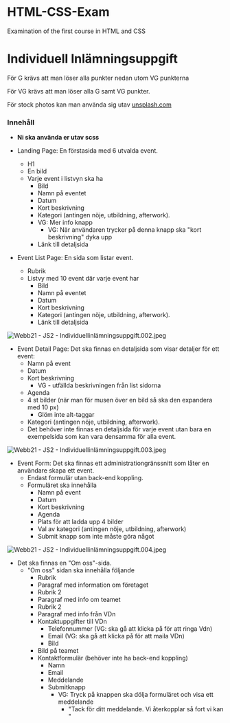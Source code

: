 # HTML-CSS-Exam
Examination of the first course in HTML and CSS

# Individuell Inlämningsuppgift

För G krävs att man löser alla punkter nedan utom VG punkterna

För VG krävs att man löser alla G samt VG punkter.

För stock photos kan man använda sig utav [unsplash.com](http://unsplash.com) 

### Innehåll

- **Ni ska använda er utav scss**
- Landing Page: En förstasida med 6 utvalda event.
    - H1
    - En bild
    - Varje event i listvyn ska ha
        - Bild
        - Namn på eventet
        - Datum
        - Kort beskrivning
        - Kategori (antingen nöje, utbildning, afterwork).
        - VG: Mer info knapp
            - VG: När användaren trycker på denna knapp ska "kort beskrivning" dyka upp
        - Länk till detaljsida
        

 

- Event List Page: En sida som listar event.
    - Rubrik
    - Listvy med 10 event där varje event har
        - Bild
        - Namn på eventet
        - Datum
        - Kort beskrivning
        - Kategori (antingen nöje, utbildning, afterwork).
        - Länk till detaljsida

![Webb21 - JS2 - Individuellinlämningsuppgift.002.jpeg](https://s3-us-west-2.amazonaws.com/secure.notion-static.com/3e32b562-0453-426d-b9d6-06bd2ecbfc96/Webb21_-_JS2_-_Individuellinlamningsuppgift.002.jpeg)

- Event Detail Page: Det ska finnas en detaljsida som visar detaljer för ett event:
    - Namn på event
    - Datum
    - Kort beskrivning
        - VG - utfällda beskrivningen från list sidorna
    - Agenda
    - 4 st bilder (när man för musen över en bild så ska den expandera med 10 px)
        - Glöm inte alt-taggar
    - Kategori (antingen nöje, utbildning, afterwork).
    - Det behöver inte finnas en detaljsida för varje event utan bara en exempelsida som kan vara densamma för alla event.

![Webb21 - JS2 - Individuellinlämningsuppgift.003.jpeg](https://s3-us-west-2.amazonaws.com/secure.notion-static.com/24fb80ff-ca1c-4d58-a77e-2784e1472f5e/Webb21_-_JS2_-_Individuellinlamningsuppgift.003.jpeg)

- Event Form: Det ska finnas ett administrationgränssnitt som låter en användare skapa ett event.
    - Endast formulär utan back-end koppling.
    - Formuläret ska innehålla
        - Namn på event
        - Datum
        - Kort beskrivning
        - Agenda
        - Plats för att ladda upp 4 bilder
        - Val av kategori (antingen nöje, utbildning, afterwork)
        - Submit knapp som inte måste göra något

![Webb21 - JS2 - Individuellinlämningsuppgift.004.jpeg](https://s3-us-west-2.amazonaws.com/secure.notion-static.com/e6312450-0dc1-4a8b-8c21-16184341b731/Webb21_-_JS2_-_Individuellinlamningsuppgift.004.jpeg)

- Det ska finnas en "Om oss"-sida.
    - "Om oss" sidan ska innehålla följande
        - Rubrik
        - Paragraf med information om företaget
        - Rubrik 2
        - Paragraf med info om teamet
        - Rubrik 2
        - Paragraf med info från VDn
        - Kontaktuppgifter till VDn
            - Telefonnummer (VG: ska gå att klicka på för att ringa Vdn)
            - Email (VG: ska gå att klicka på för att maila VDn)
            - Bild
        - Bild på teamet
        - Kontaktformulär (behöver inte ha back-end koppling)
            - Namn
            - Email
            - Meddelande
            - Submitknapp
                - VG: Tryck på knappen ska dölja formuläret och visa ett meddelande
                    - "Tack för ditt meddelande. Vi återkopplar så fort vi kan "
